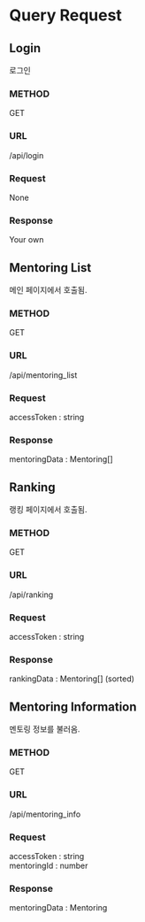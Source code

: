 # Query Request

## Login
로그인

### METHOD
GET

### URL
/api/login

### Request
None

### Response
Your own

## Mentoring List
메인 페이지에서 호출됨.

### METHOD
GET

### URL
/api/mentoring_list

### Request
accessToken : string 

### Response
mentoringData : Mentoring[]

## Ranking
랭킹 페이지에서 호출됨.

### METHOD
GET

### URL
/api/ranking

### Request
accessToken : string 

### Response
rankingData : Mentoring[] (sorted)

## Mentoring Information
멘토링 정보를 불러옴.

### METHOD
GET

### URL
/api/mentoring_info

### Request
accessToken : string  
mentoringId : number

### Response
mentoringData : Mentoring
